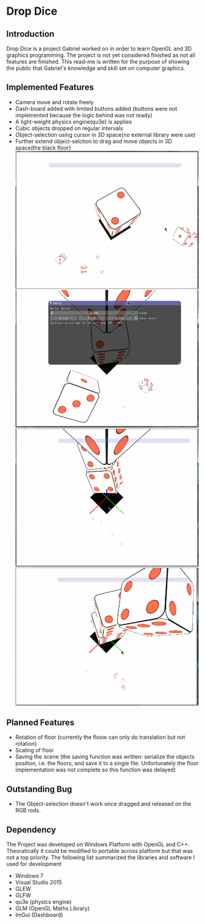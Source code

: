 Drop Dice
=========

Introduction
------------

Drop Dice is a project Gabriel worked on in order to learn OpenGL and 3D graphics programming. The project is not yet considered finished as not all features are finished. This read-me is written for the purpose of showing the public that Gabriel's knowledge and skill set on computer graphics.


Implemented Features
--------------------
* Camera move and rotate freely
* Dash-board added with limited buttons added (buttons were not implemented because the logic behind was not ready)
* A light-weight physics engine(qu3e) is applies
* Cubic objects dropped on regular intervals
* Object-selection using cursor in 3D space(no external library were use)
* Further extend object-selction to drag and move objects in 3D space(the black floor)
![camera](/screenshots/1.gif?raw=true)
![dashboard](/screenshots/2.gif?raw=true)
![moving ground](/screenshots/3.gif?raw=true)
![moving ground](/screenshots/4.gif?raw=true)

Planned Features
----------------
* Rotation of floor (currently the floow can only do translation but not rotation)
* Scaling of floor
* Saving the scene (the saving function was written: serialize the objects position, i.e. the floors, and save it to a single file. Unfortunately the floor implementation was not complete so this function was delayed)

Outstanding Bug
---------------
* The Object-selection doesn't work once dragged and released on the RGB rods.

Dependency
----------
The Project was developed on Windows Platform with OpenGL and C++. Theoratically it could be modified to portable across platform but that was not a top priority.
The following list summarized the libraries and software I used for development
* Windows 7
* Visual Studio 2015
* GLEW
* GLFW
* qu3e (physics engine)
* GLM (OpenGL Maths Library)
* ImGui (Dashboard)
